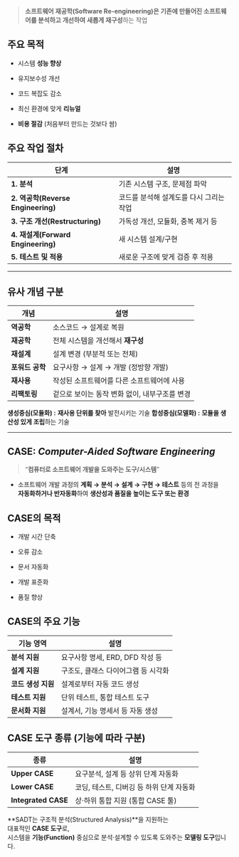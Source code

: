 >**소프트웨어 재공학(Software Re-engineering)은 기존에 만들어진 소프트웨어를 분석하고 개선하여 새롭게 재구성**하는 작업

## 주요 목적

- 시스템 **성능 향상**
    
- 유지보수성 개선
    
- 코드 복잡도 감소
    
- 최신 환경에 맞게 **리뉴얼**
    
- **비용 절감** (처음부터 만드는 것보다 쌈)


## 주요 작업 절차

|단계|설명|
|---|---|
|**1. 분석**|기존 시스템 구조, 문제점 파악|
|**2. 역공학(Reverse Engineering)**|코드를 분석해 설계도를 다시 그리는 작업|
|**3. 구조 개선(Restructuring)**|가독성 개선, 모듈화, 중복 제거 등|
|**4. 재설계(Forward Engineering)**|새 시스템 설계/구현|
|**5. 테스트 및 적용**|새로운 구조에 맞게 검증 후 적용|

---

##  유사 개념 구분

| 개념         | 설명                         |
| ---------- | -------------------------- |
| **역공학**    | 소스코드 → 설계로 복원              |
| **재공학**    | 전체 시스템을 개선해서 **재구성**       |
| **재설계**    | 설계 변경 (부분적 또는 전체)          |
| **포워드 공학** | 요구사항 → 설계 → 개발 (정방향 개발)    |
| **재사용**    | 작성된 소프트웨어를 다른 소프트웨어에 사용    |
| **리팩토링**   | 겉으로 보이는 동작 변화 없이, 내부구조를 변경 |

**생성중심(모듈화) :** **재사용 단위를 찾아** 발전시키는 기술
**합성중심(모델화) :** **모듈을 생산성 있게 조립**하는 기술

---

## **CASE**: _Computer-Aided Software Engineering_

>“**컴퓨터로 소프트웨어 개발을 도와주는 도구/시스템**”

- 소프트웨어 개발 과정의 **계획 → 분석 → 설계 → 구현 → 테스트** 등의 전 과정을  
  **자동화하거나 반자동화**하여 **생산성과 품질을 높이는 도구 또는 환경**

## CASE의 목적

- 개발 시간 단축
    
- 오류 감소
    
- 문서 자동화
    
- 개발 표준화
    
- 품질 향상
    

##  CASE의 주요 기능

|기능 영역|설명|
|---|---|
|**분석 지원**|요구사항 명세, ERD, DFD 작성 등|
|**설계 지원**|구조도, 클래스 다이어그램 등 시각화|
|**코드 생성 지원**|설계로부터 자동 코드 생성|
|**테스트 지원**|단위 테스트, 통합 테스트 도구|
|**문서화 지원**|설계서, 기능 명세서 등 자동 생성|

## CASE 도구 종류 (기능에 따라 구분)

|종류|설명|
|---|---|
|**Upper CASE**|요구분석, 설계 등 상위 단계 자동화|
|**Lower CASE**|코딩, 테스트, 디버깅 등 하위 단계 자동화|
|**Integrated CASE**|상·하위 통합 지원 (통합 CASE 툴)|
**SADT는 구조적 분석(Structured Analysis)**을 지원하는  
대표적인 **CASE 도구**로,  
시스템을 **기능(Function)** 중심으로 분석·설계할 수 있도록 도와주는 **모델링 도구**입니다.
